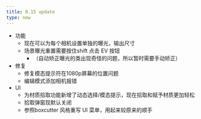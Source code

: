 ```yaml
---
title: 0.15 update
type: new
---
```


+ 功能
    + 现在可以为每个相机设置单独的曝光，输出尺寸
    + 场景曝光重置需要按住shift 点击 EV 按钮
        + （自动矫正曝光的类出现奇怪的问题，所以暂时需要手动矫正）
+ 修复
    + 修复模态提示符在1080p屏幕的位置问题
    + 编辑模式添加相机报错
+ UI
    + 为材质拾取功能新增了动态选择/模态提示，现在拾取和赋予材质更加轻松
    + 拾取弹窗现默认关闭
    + 参照boxcutter 风格重写 UI 菜单，用起来较原来的顺手

